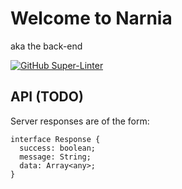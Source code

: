 # Welcome to Narnia
aka the back-end

[![GitHub Super-Linter](https://github.com/mdbeauche/narnia/workflows/Lint%20Code%20Base/badge.svg)](https://github.com/marketplace/actions/super-linter)

## API (TODO)
Server responses are of the form:
```
interface Response {
  success: boolean;
  message: String;
  data: Array<any>;
}
```
